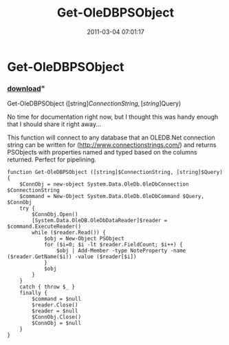 ﻿---
pid:            2536
parent:         0
children:       
poster:         Nathan Hartley
title:          Get-OleDBPSObject
date:           2011-03-04 07:01:17
format:         posh
---

# Get-OleDBPSObject

### [download](2536.ps1)"

Get-OleDBPSObject ([string]$ConnectionString, [string]$Query)

No time for documentation right now, but I thought this was handy enough that I should share it right away...

This function will connect to any database that an OLEDB.Net connection string can be written for (http://www.connectionstrings.com/) and returns PSObjects with properties named and typed based on the columns returned. Perfect for pipelining.


```posh
function Get-OleDBPSObject ([string]$ConnectionString, [string]$Query) {
	$ConnObj = new-object System.Data.OleDb.OleDbConnection $ConnectionString
	$command = New-Object System.Data.OleDb.OleDbCommand $Query, $ConnObj
	try {
		$ConnObj.Open()
		[System.Data.OleDB.OleDbDataReader]$reader = $command.ExecuteReader()
		while ($reader.Read()) {
			$obj = New-Object PSObject
			for ($i=0; $i -lt $reader.FieldCount; $i++) {
				$obj | Add-Member -type NoteProperty -name ($reader.GetName($i)) -value ($reader[$i])
			}
			$obj	
		}
	}
	catch { throw $_ }
	finally {
		$command = $null
		$reader.Close()
		$reader = $null
		$ConnObj.Close()
		$ConnObj = $null
	}
}

```
